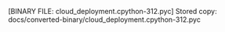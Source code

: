 [BINARY FILE: cloud_deployment.cpython-312.pyc]
Stored copy: docs/converted-binary/cloud_deployment.cpython-312.pyc
